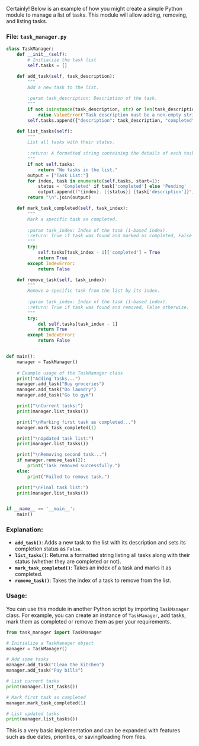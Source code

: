 Certainly! Below is an example of how you might create a simple Python module to manage a list of tasks. This module will allow adding, removing, and listing tasks.

### File: `task_manager.py`

```python
class TaskManager:
    def __init__(self):
        # Initialize the task list
        self.tasks = []

    def add_task(self, task_description):
        """
        Add a new task to the list.
        
        :param task_description: Description of the task.
        """
        if not isinstance(task_description, str) or len(task_description.strip()) == 0:
            raise ValueError("Task description must be a non-empty string.")
        self.tasks.append({"description": task_description, "completed": False})

    def list_tasks(self):
        """
        List all tasks with their status.
        
        :return: A formatted string containing the details of each task and its completion status.
        """
        if not self.tasks:
            return "No tasks in the list."
        output = ["Task List:"]
        for index, task in enumerate(self.tasks, start=1):
            status = 'Completed' if task['completed'] else 'Pending'
            output.append(f"{index}. [{status}] {task['description']}")
        return "\n".join(output)

    def mark_task_completed(self, task_index):
        """
        Mark a specific task as completed.
        
        :param task_index: Index of the task (1-based index).
        :return: True if task was found and marked as completed, False otherwise.
        """
        try:
            self.tasks[task_index - 1]['completed'] = True
            return True
        except IndexError:
            return False

    def remove_task(self, task_index):
        """
        Remove a specific task from the list by its index.
        
        :param task_index: Index of the task (1-based index).
        :return: True if task was found and removed, False otherwise.
        """
        try:
            del self.tasks[task_index - 1]
            return True
        except IndexError:
            return False


def main():
    manager = TaskManager()
    
    # Example usage of the TaskManager class
    print("Adding Tasks...")
    manager.add_task("Buy groceries")
    manager.add_task("Do laundry")
    manager.add_task("Go to gym")

    print("\nCurrent tasks:")
    print(manager.list_tasks())

    print("\nMarking first task as completed...")
    manager.mark_task_completed(1)

    print("\nUpdated task list:")
    print(manager.list_tasks())

    print("\nRemoving second task...")
    if manager.remove_task(2):
        print("Task removed successfully.")
    else:
        print("Failed to remove task.")

    print("\nFinal task list:")
    print(manager.list_tasks())


if __name__ == '__main__':
    main()
```

### Explanation:

- **`add_task()`**: Adds a new task to the list with its description and sets its completion status as `False`.
- **`list_tasks()`**: Returns a formatted string listing all tasks along with their status (whether they are completed or not).
- **`mark_task_completed()`**: Takes an index of a task and marks it as completed.
- **`remove_task()`**: Takes the index of a task to remove from the list.

### Usage:

You can use this module in another Python script by importing `TaskManager` class. For example, you can create an instance of `TaskManager`, add tasks, mark them as completed or remove them as per your requirements.

```python
from task_manager import TaskManager

# Initialize a TaskManager object
manager = TaskManager()

# Add some tasks
manager.add_task("Clean the kitchen")
manager.add_task("Pay bills")

# List current tasks
print(manager.list_tasks())

# Mark first task as completed
manager.mark_task_completed(1)

# List updated tasks
print(manager.list_tasks())
```

This is a very basic implementation and can be expanded with features such as due dates, priorities, or saving/loading from files.